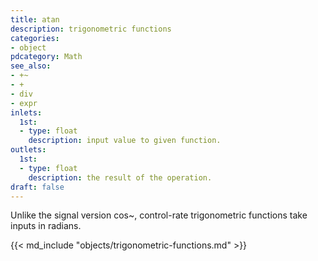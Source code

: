 ```yaml
---
title: atan
description: trigonometric functions
categories:
- object
pdcategory: Math
see_also:
- +~
- +
- div
- expr
inlets:
  1st:
  - type: float
    description: input value to given function.
outlets:
  1st:
  - type: float
    description: the result of the operation.
draft: false
---
```

Unlike the signal version cos~, control-rate trigonometric functions take inputs in radians.

{{< md_include "objects/trigonometric-functions.md" >}}